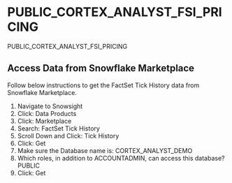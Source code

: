 # PUBLIC_CORTEX_ANALYST_FSI_PRICING
PUBLIC_CORTEX_ANALYST_FSI_PRICING

## Access Data from Snowflake Marketplace
Follow below instructions to get the FactSet Tick History data from Snowflake Marketplace.

1) Navigate to Snowsight
2) Click: Data Products
3) Click: Marketplace
4) Search: FactSet Tick History
5) Scroll Down and Click: Tick History
6) Click: Get
7) Make sure the Database name is: CORTEX_ANALYST_DEMO
8) Which roles, in addition to ACCOUNTADMIN, can access this database? PUBLIC
9) Click: Get

